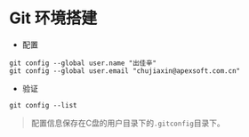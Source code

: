 # Git 环境搭建

 - 配置

```
git config --global user.name "出佳辛"
git config --global user.email "chujiaxin@apexsoft.com.cn"
```

 - 验证

```
git config --list
```

> 配置信息保存在C盘的用户目录下的`.gitconfig`目录下。